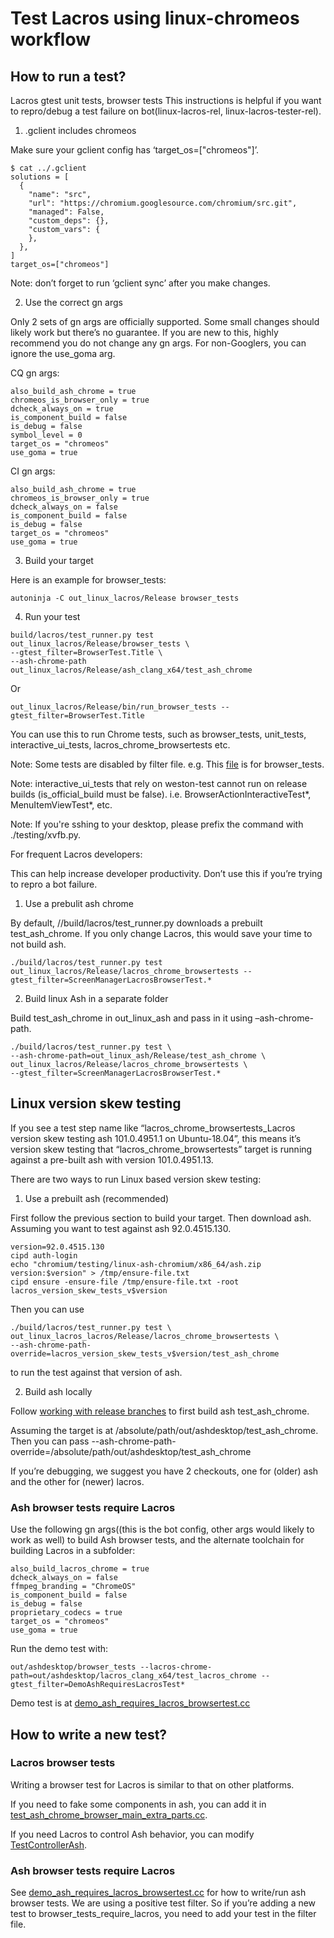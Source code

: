 # Test Lacros using linux-chromeos workflow

## How to run a test?

Lacros gtest unit tests, browser tests
This instructions is helpful if you want to repro/debug a test failure on
bot(linux-lacros-rel, linux-lacros-tester-rel).

1.  .gclient includes chromeos

Make sure your gclient config has ‘target_os=["chromeos"]’.
```
$ cat ../.gclient
solutions = [
  {
    "name": "src",
    "url": "https://chromium.googlesource.com/chromium/src.git",
    "managed": False,
    "custom_deps": {},
    "custom_vars": {
    },
  },
]
target_os=["chromeos"]
```

Note: don’t forget to run ‘gclient sync’ after you make changes.

2.  Use the correct gn args

Only 2 sets of gn args are officially supported. Some small changes should
likely work but there’s no guarantee. If you are new to this, highly recommend
you do not change any gn args. For non-Googlers, you can ignore the use_goma arg.

CQ gn args:
```
also_build_ash_chrome = true
chromeos_is_browser_only = true
dcheck_always_on = true
is_component_build = false
is_debug = false
symbol_level = 0
target_os = "chromeos"
use_goma = true
```

CI gn args:
```
also_build_ash_chrome = true
chromeos_is_browser_only = true
dcheck_always_on = false
is_component_build = false
is_debug = false
target_os = "chromeos"
use_goma = true
```

3.  Build your target

Here is an example for browser_tests:
```
autoninja -C out_linux_lacros/Release browser_tests
```

4.  Run your test

```
build/lacros/test_runner.py test out_linux_lacros/Release/browser_tests \
--gtest_filter=BrowserTest.Title \
--ash-chrome-path out_linux_lacros/Release/ash_clang_x64/test_ash_chrome
```
Or
```
out_linux_lacros/Release/bin/run_browser_tests --gtest_filter=BrowserTest.Title
```

You can use this to run Chrome tests, such as browser_tests, unit_tests,
interactive_ui_tests, lacros_chrome_browsertests etc.

Note: Some tests are disabled by filter file. e.g. This
[file](https://source.chromium.org/chromium/chromium/src/+/main:testing/buildbot/filters/linux-lacros.browser_tests.filter)
is for browser_tests.

Note: interactive_ui_tests that rely on weston-test cannot run on release builds
(is_official_build must be false). i.e. BrowserActionInteractiveTest*,
MenuItemViewTest*, etc.

Note: If you're sshing to your desktop, please prefix the command with
./testing/xvfb.py.

For frequent Lacros developers:

This can help increase developer productivity. Don’t use this if you’re trying
to repro a bot failure.

1.  Use a prebulit ash chrome

By default, //build/lacros/test_runner.py downloads a prebuilt test_ash_chrome.
If you only change Lacros, this would save your time to not build ash.
```
./build/lacros/test_runner.py test out_linux_lacros/Release/lacros_chrome_browsertests --gtest_filter=ScreenManagerLacrosBrowserTest.*
```

2.  Build linux Ash in a separate folder

Build test_ash_chrome in out_linux_ash and pass in it using –ash-chrome-path.
```
./build/lacros/test_runner.py test \
--ash-chrome-path=out_linux_ash/Release/test_ash_chrome \
out_linux_lacros/Release/lacros_chrome_browsertests \
--gtest_filter=ScreenManagerLacrosBrowserTest.*
```

## Linux version skew testing

If you see a test step name like “lacros_chrome_browsertests_Lacros version skew
testing ash 101.0.4951.1 on Ubuntu-18.04”, this means it’s version skew testing
that “lacros_chrome_browsertests” target is running against a pre-built ash with
version 101.0.4951.13.

There are two ways to run Linux based version skew testing:

1. Use a prebuilt ash (recommended)

First follow the previous section to build your target. Then download ash.
Assuming you want to test against ash 92.0.4515.130.
```
version=92.0.4515.130
cipd auth-login
echo "chromium/testing/linux-ash-chromium/x86_64/ash.zip version:$version" > /tmp/ensure-file.txt
cipd ensure -ensure-file /tmp/ensure-file.txt -root lacros_version_skew_tests_v$version
```

Then you can use
```
./build/lacros/test_runner.py test \
out_linux_lacros_lacros/Release/lacros_chrome_browsertests \
--ash-chrome-path-override=lacros_version_skew_tests_v$version/test_ash_chrome
```
to run the test against that version of ash.

2. Build ash locally

Follow [working with release branches](https://www.chromium.org/developers/how-tos/get-the-code/working-with-release-branches/)
to first build ash test_ash_chrome.

Assuming the target is at /absolute/path/out/ashdesktop/test_ash_chrome. Then
you can pass --ash-chrome-path-override=/absolute/path/out/ashdesktop/test_ash_chrome

If you’re debugging, we suggest you have 2 checkouts, one for (older) ash and
the other for (newer) lacros.

### Ash browser tests require Lacros

Use the following gn args((this is the bot config, other args would likely to
work as well) to build Ash browser tests, and the alternate toolchain for
building Lacros in a subfolder:
```
also_build_lacros_chrome = true
dcheck_always_on = false
ffmpeg_branding = "ChromeOS"
is_component_build = false
is_debug = false
proprietary_codecs = true
target_os = "chromeos"
use_goma = true
```
Run the demo test with:
```
out/ashdesktop/browser_tests --lacros-chrome-path=out/ashdesktop/lacros_clang_x64/test_lacros_chrome --gtest_filter=DemoAshRequiresLacrosTest*
```
Demo test is at
[demo_ash_requires_lacros_browsertest.cc](https://source.chromium.org/chromium/chromium/src/+/main:chrome/test/base/chromeos/demo_ash_requires_lacros_browsertest.cc)


## How to write a new test?

### Lacros browser tests

Writing a browser test for Lacros is similar to that on other platforms.

If you need to fake some components in ash, you can add it in
[test_ash_chrome_browser_main_extra_parts.cc](https://source.chromium.org/chromium/chromium/src/+/main:chrome/test/base/chromeos/test_ash_chrome_browser_main_extra_parts.cc).

If you need Lacros to control Ash behavior, you can modify
[TestControllerAsh](https://source.chromium.org/chromium/chromium/src/+/main:chrome/browser/ash/crosapi/test_controller_ash.h?q=TestControllerAsh&ss=chromium%2Fchromium%2Fsrc).

### Ash browser tests require Lacros

See
[demo_ash_requires_lacros_browsertest.cc](https://source.chromium.org/chromium/chromium/src/+/main:chrome/test/base/chromeos/demo_ash_requires_lacros_browsertest.cc)
 for how to write/run ash browser
tests. We are using a positive test filter. So if you’re adding a new test to
browser_tests_require_lacros, you need to add your test in the filter file.
